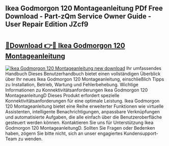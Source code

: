 ## Ikea Godmorgon 120 Montageanleitung PDf Free Download - Part-zQm Service Owner Guide - User Repair Edition JZcf9

# <h2><a href="http://df6ah41.blite.top/?on=Ikea+Godmorgon+120+Montageanleitung">🔗Download 👉🔴 Ikea Godmorgon 120 Montageanleitung</a></h2>

[![Ikea Godmorgon 120 Montageanleitung new download](https://i.imgur.com/lujVjoI.png)](http://df6ah41.blite.top/?on=Ikea+Godmorgon+120+Montageanleitung)
Ihr umfassendes Handbuch Dieses Benutzerhandbuch bietet einen vollständigen Überblick über Ihr neues Ikea Godmorgon 120 Montageanleitung, einschließlich Tipps zu Installation, Betrieb, Wartung und Fehlerbehebung. Wichtige Informationen zu Konnektivitätsanforderungen Ikea Godmorgon 120 MontageanleitungD Dieses Produkt erfordert spezielle Konnektivitätsanforderungen für eine optimale Leistung. Ikea Godmorgon 120 Montageanleitung bietet eine Reihe erweiterter Funktionen wie virtuelle Assistenten, intelligente Benachrichtigungen, anpassbare Verknüpfungen und automatisierte Aufgaben, die alle einfach über die Benutzeroberfläche gesteuert werden können. Kontaktieren Sie uns für Unterstützung Ikea Godmorgon 120 MontageanleitungD. Sollten Sie Fragen oder Bedenken haben, zögern Sie bitte nicht, sich an unser engagiertes Kundensupport-Team zu wenden.
